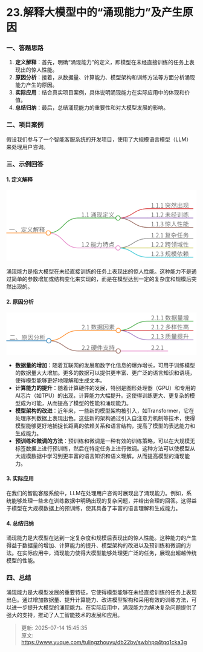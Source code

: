 # 23.解释大模型中的“涌现能力”及产生原因

### 一、答题思路
1. **定义解释**：首先，明确“涌现能力”的定义，即模型在未经直接训练的任务上表现出的惊人性能。
2. **原因分析**：接着，从数据量、计算能力、模型架构和训练方法等方面分析涌现能力产生的原因。
3. **实际应用**：结合真实项目案例，具体说明涌现能力在实际应用中的体现和价值。
4. **总结归纳**：最后，总结涌现能力的重要性和对大模型发展的影响。

### 二、项目案例
假设我们参与了一个智能客服系统的开发项目，使用了大规模语言模型（LLM）来处理用户咨询。

### 三、示例回答
#### 1. 定义解释
![1751682428921-6e4d243c-5e07-4847-97df-620e657fd511.png](./img/y1PnAxu6r2B3ao4U/1751682428921-6e4d243c-5e07-4847-97df-620e657fd511-770302.png)

涌现能力是指大模型在未经直接训练的任务上表现出的惊人性能。这种能力不是通过简单的参数增加或结构变化来实现的，而是在模型达到一定的复杂度和规模后突然出现的。

#### 2. 原因分析
![1751682445103-a81ba5a5-0019-4c07-9ffb-dec1bc429936.png](./img/y1PnAxu6r2B3ao4U/1751682445103-a81ba5a5-0019-4c07-9ffb-dec1bc429936-701469.png)

+ **数据量的增加**：随着互联网的发展和数字化信息的爆炸增长，可用于训练模型的数据量大大增加。更多的数据可以提供更丰富、更广泛的语言知识和语境，使得模型能够更好地理解和生成文本。
+ **计算能力的提升**：随着计算硬件的发展，特别是图形处理器（GPU）和专用的AI芯片（如TPU）的出现，计算能力大幅提升。这使得训练更大、更复杂的模型成为可能，从而提高了模型的性能和涌现能力。
+ **模型架构的改进**：近年来，一些新的模型架构被引入，如Transformer，它在处理序列数据上表现出色。这些新的架构通过引入自注意力机制等技术，使得模型能够更好地捕捉长距离的依赖关系和语言结构，提高了模型的表达能力和生成能力。
+ **预训练和微调的方法**：预训练和微调是一种有效的训练策略，可以在大规模无标签数据上进行预训练，然后在特定任务上进行微调。这种方法可以使模型从大规模数据中学习到更丰富的语言知识和语义理解，从而提高模型的涌现能力。

#### 3. 实际应用
在我们的智能客服系统中，LLM在处理用户咨询时展现出了涌现能力。例如，系统能够处理一些未在训练数据中明确出现的复杂问题，并给出合理的回答。这得益于模型在大规模数据上的预训练，使其具备了丰富的语言理解和生成能力。

#### 4. 总结归纳
涌现能力是大模型在达到一定复杂度和规模后表现出的惊人性能。这种能力的产生得益于数据量的增加、计算能力的提升、模型架构的改进以及预训练和微调的方法。在实际应用中，涌现能力使得大模型能够处理更广泛的任务，展现出超越传统模型的性能。

### 四、总结
涌现能力是大模型发展的重要特征，它使得模型能够在未经直接训练的任务上表现出色。通过增加数据量、提升计算能力、改进模型架构和采用有效的训练方法，可以进一步提升大模型的涌现能力。在实际应用中，涌现能力为解决复杂问题提供了强大的支持，推动了人工智能技术的发展和应用。



> 更新: 2025-07-14 15:45:35  
> 原文: <https://www.yuque.com/tulingzhouyu/db22bv/swbhpq4tqq1cka3g>